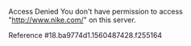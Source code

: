 Access Denied You don't have permission to access "http://www.nike.com/" on this server.

Reference #18.ba9774d1.1560487428.f255164